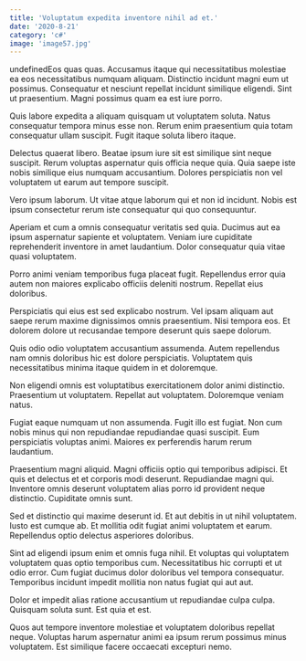 ```yaml
---
title: 'Voluptatum expedita inventore nihil ad et.'
date: '2020-8-21'
category: 'c#'
image: 'image57.jpg'
---
```


undefinedEos quas quas. Accusamus itaque qui necessitatibus molestiae ea eos necessitatibus numquam aliquam. Distinctio incidunt magni eum ut possimus. Consequatur et nesciunt repellat incidunt similique eligendi. Sint ut praesentium. Magni possimus quam ea est iure porro.
 Quis labore expedita a aliquam quisquam ut voluptatem soluta. Natus consequatur tempora minus esse non. Rerum enim praesentium quia totam consequatur ullam suscipit. Fugit itaque soluta libero itaque.
 Delectus quaerat libero. Beatae ipsum iure sit est similique sint neque suscipit. Rerum voluptas aspernatur quis officia neque quia. Quia saepe iste nobis similique eius numquam accusantium. Dolores perspiciatis non vel voluptatem ut earum aut tempore suscipit.

Vero ipsum laborum. Ut vitae atque laborum qui et non id incidunt. Nobis est ipsum consectetur rerum iste consequatur qui quo consequuntur.
 Aperiam et cum a omnis consequatur veritatis sed quia. Ducimus aut ea ipsum aspernatur sapiente et voluptatem. Veniam iure cupiditate reprehenderit inventore in amet laudantium. Dolor consequatur quia vitae quasi voluptatem.
 Porro animi veniam temporibus fuga placeat fugit. Repellendus error quia autem non maiores explicabo officiis deleniti nostrum. Repellat eius doloribus.

Perspiciatis qui eius est sed explicabo nostrum. Vel ipsam aliquam aut saepe rerum maxime dignissimos omnis praesentium. Nisi tempora eos. Et dolorem dolore ut recusandae tempore deserunt quis saepe dolorum.
 Quis odio odio voluptatem accusantium assumenda. Autem repellendus nam omnis doloribus hic est dolore perspiciatis. Voluptatem quis necessitatibus minima itaque quidem in et doloremque.
 Non eligendi omnis est voluptatibus exercitationem dolor animi distinctio. Praesentium ut voluptatem. Repellat aut voluptatem. Doloremque veniam natus.

Fugiat eaque numquam ut non assumenda. Fugit illo est fugiat. Non cum nobis minus qui non repudiandae repudiandae quasi suscipit. Eum perspiciatis voluptas animi. Maiores ex perferendis harum rerum laudantium.
 Praesentium magni aliquid. Magni officiis optio qui temporibus adipisci. Et quis et delectus et et corporis modi deserunt. Repudiandae magni qui. Inventore omnis deserunt voluptatem alias porro id provident neque distinctio. Cupiditate omnis sunt.
 Sed et distinctio qui maxime deserunt id. Et aut debitis in ut nihil voluptatem. Iusto est cumque ab. Et mollitia odit fugiat animi voluptatem et earum. Repellendus optio delectus asperiores doloribus.

Sint ad eligendi ipsum enim et omnis fuga nihil. Et voluptas qui voluptatem voluptatem quas optio temporibus cum. Necessitatibus hic corrupti et ut odio error. Cum fugiat ducimus dolor doloribus vel tempora consequatur. Temporibus incidunt impedit mollitia non natus fugiat qui aut aut.
 Dolor et impedit alias ratione accusantium ut repudiandae culpa culpa. Quisquam soluta sunt. Est quia et est.
 Quos aut tempore inventore molestiae et voluptatem doloribus repellat neque. Voluptas harum aspernatur animi ea ipsum rerum possimus minus voluptatem. Est similique facere occaecati excepturi nemo.


